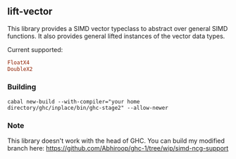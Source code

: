 ## lift-vector

This library provides a SIMD vector typeclass to abstract over general SIMD functions. 
It also provides general lifted instances of the vector data types.

Current supported:

```haskell
FloatX4
DoubleX2
``` 

### Building

`cabal new-build --with-compiler="your home directory/ghc/inplace/bin/ghc-stage2" --allow-newer`


### Note
This library doesn't work with the head of GHC. You can build my modified branch here: https://github.com/Abhiroop/ghc-1/tree/wip/simd-ncg-support
